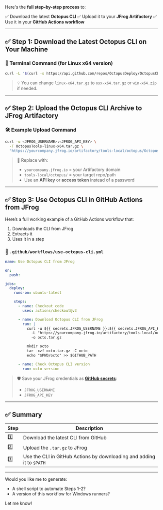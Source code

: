 Here's the **full step-by-step process** to:

✅ Download the latest **Octopus CLI**
✅ Upload it to your **JFrog Artifactory**
✅ Use it in your **GitHub Actions workflow**

---

## ✅ Step 1: Download the Latest Octopus CLI on Your Machine

### 🔧 Terminal Command (for Linux x64 version)

```bash
curl -L "$(curl -s https://api.github.com/repos/OctopusDeploy/OctopusCLI/releases/latest | grep browser_download_url | grep linux-x64.tar.gz | cut -d '"' -f 4)" -o OctopusTools-linux-x64.tar.gz
```

> 💡 You can change `linux-x64.tar.gz` to `osx-x64.tar.gz` or `win-x64.zip` if needed.

---

## ✅ Step 2: Upload the Octopus CLI Archive to JFrog Artifactory

### 🛠️ Example Upload Command

```bash
curl -u <JFROG_USERNAME>:<JFROG_API_KEY> \
  -T OctopusTools-linux-x64.tar.gz \
  "https://yourcompany.jfrog.io/artifactory/tools-local/octopus/OctopusTools-linux-x64.tar.gz"
```

> 🔐 Replace with:
>
> * `yourcompany.jfrog.io` = your Artifactory domain
> * `tools-local/octopus/` = your target repo/path
> * Use an **API key** or **access token** instead of a password

---

## ✅ Step 3: Use Octopus CLI in GitHub Actions from JFrog

Here’s a full working example of a GitHub Actions workflow that:

1. Downloads the CLI from JFrog
2. Extracts it
3. Uses it in a step

### 📄 `.github/workflows/use-octopus-cli.yml`

```yaml
name: Use Octopus CLI from JFrog

on:
  push:

jobs:
  deploy:
    runs-on: ubuntu-latest

    steps:
      - name: Checkout code
        uses: actions/checkout@v3

      - name: Download Octopus CLI from JFrog
        run: |
          curl -u ${{ secrets.JFROG_USERNAME }}:${{ secrets.JFROG_API_KEY }} \
            -L "https://yourcompany.jfrog.io/artifactory/tools-local/octopus/OctopusTools-linux-x64.tar.gz" \
            -o octo.tar.gz

          mkdir octo
          tar -xzf octo.tar.gz -C octo
          echo "$PWD/octo" >> $GITHUB_PATH

      - name: Check Octopus CLI version
        run: octo version
```

> 🛡️ Save your JFrog credentials as [**GitHub secrets**](https://docs.github.com/en/actions/security-guides/encrypted-secrets):
>
> * `JFROG_USERNAME`
> * `JFROG_API_KEY`

---

## ✅ Summary

| Step | Description                                                           |
| ---- | --------------------------------------------------------------------- |
| 1️⃣  | Download the latest CLI from GitHub                                   |
| 2️⃣  | Upload the `.tar.gz` to JFrog                                         |
| 3️⃣  | Use the CLI in GitHub Actions by downloading and adding it to `$PATH` |

---

Would you like me to generate:

* A shell script to automate Steps 1–2?
* A version of this workflow for Windows runners?

Let me know!
